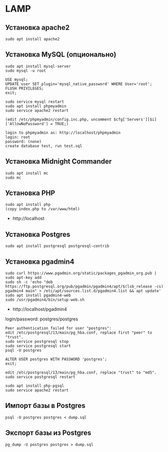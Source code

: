# LAMP

## Установка apache2

```
sudo apt install apache2
```

## Установка MySQL (опционально)
```
sudo apt install mysql-server
sudo mysql -u root

USE mysql;
UPDATE user SET plugin='mysql_native_password' WHERE User='root';
FLUSH PRIVILEGES;
exit;

sudo service mysql restart
sudo apt install phpmyadmin
sudo service apache2 restart

(edit /etc/phpmyadmin/config.inc.php, uncomment $cfg['Servers'][$i]['AllowNoPassword'] = TRUE;)

login to phpmyadmin as: http://localhost/phpmyadmin
login: root
password: (none)
create database test, run test.sql
```

## Установка Midnight Commander
```
sudo apt install mc
sudo mc
```

## Установка PHP

```
sudo apt install php
(copy index.php to /var/www/html)
```

* http://localhost

## Установка Postgres
```
sudo apt install postgresql postgresql-contrib
```

## Установка pgadmin4

```
sudo curl https://www.pgadmin.org/static/packages_pgadmin_org.pub | sudo apt-key add
sudo sh -c 'echo "deb https://ftp.postgresql.org/pub/pgadmin/pgadmin4/apt/$(lsb_release -cs) pgadmin4 main" > /etc/apt/sources.list.d/pgadmin4.list && apt update'
sudo apt install pgadmin4-web
sudo /usr/pgadmin4/bin/setup-web.sh
```

* http://localhost/pgadmin4

login/password: postgres/postgres 

```
Peer authentication failed for user "postgres":
edit /etc/postgresql/13/main/pg_hba.conf, replace first "peer" to "trust".
sudo service postgresql stop
sudo service postgresql start
psql -U postgres

ALTER USER postgres WITH PASSWORD 'postgres';
exit;

edit /etc/postgresql/13/main/pg_hba.conf, replace "trust" to "md5".
sudo service postgresql restart

sudo apt install php-pgsql
sudo service apache2 restart
```

## Импорт базы в Postgres
```
psql -U postgres postgres < dump.sql
```

## Экспорт базы из Postgres
```
pg_dump -U postgres postgres > dump.sql
```


